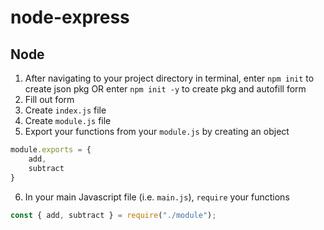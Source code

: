 # node-express
## Node

1. After navigating to your project directory in terminal, enter `npm init` to create json pkg OR enter `npm init -y` to create pkg and autofill form
2. Fill out form
3. Create `index.js` file
4. Create `module.js` file
5. Export your functions from your `module.js` by creating an object
```js
module.exports = {
    add,
    subtract
}
```
6. In your main Javascript file (i.e. `main.js`), `require` your functions
```js
const { add, subtract } = require("./module");
```